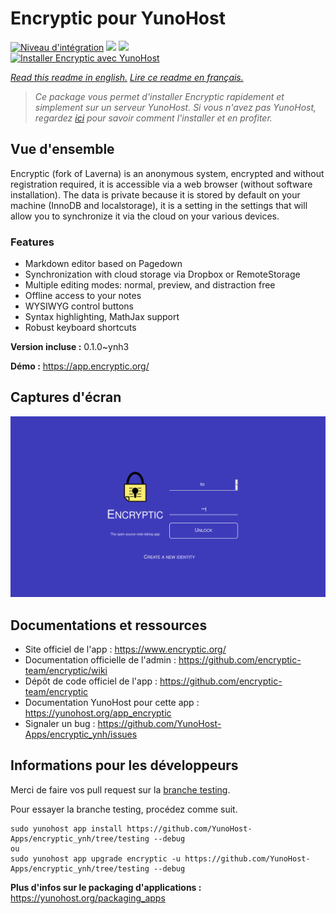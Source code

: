 # Encryptic pour YunoHost

[![Niveau d'intégration](https://dash.yunohost.org/integration/encryptic.svg)](https://dash.yunohost.org/appci/app/encryptic) ![](https://ci-apps.yunohost.org/ci/badges/encryptic.status.svg) ![](https://ci-apps.yunohost.org/ci/badges/encryptic.maintain.svg)  
[![Installer Encryptic avec YunoHost](https://install-app.yunohost.org/install-with-yunohost.svg)](https://install-app.yunohost.org/?app=encryptic)

*[Read this readme in english.](./README.md)*
*[Lire ce readme en français.](./README_fr.md)*

> *Ce package vous permet d'installer Encryptic rapidement et simplement sur un serveur YunoHost.
Si vous n'avez pas YunoHost, regardez [ici](https://yunohost.org/#/install) pour savoir comment l'installer et en profiter.*

## Vue d'ensemble

Encryptic (fork of Laverna) is an anonymous system, encrypted and without registration required, it is accessible via a web browser (without software installation).
The data is private because it is stored by default on your machine (InnoDB and localstorage), it is a setting in the settings that will allow you to synchronize it via the cloud on your various devices.

### Features

- Markdown editor based on Pagedown
- Synchronization with cloud storage via Dropbox or RemoteStorage
- Multiple editing modes: normal, preview, and distraction free
- Offline access to your notes
- WYSIWYG control buttons
- Syntax highlighting, MathJax support
- Robust keyboard shortcuts


**Version incluse :** 0.1.0~ynh3

**Démo :** https://app.encryptic.org/

## Captures d'écran

![](./doc/screenshots/encryptic.png)

## Documentations et ressources

* Site officiel de l'app : https://www.encryptic.org/
* Documentation officielle de l'admin : https://github.com/encryptic-team/encryptic/wiki
* Dépôt de code officiel de l'app : https://github.com/encryptic-team/encryptic
* Documentation YunoHost pour cette app : https://yunohost.org/app_encryptic
* Signaler un bug : https://github.com/YunoHost-Apps/encryptic_ynh/issues

## Informations pour les développeurs

Merci de faire vos pull request sur la [branche testing](https://github.com/YunoHost-Apps/encryptic_ynh/tree/testing).

Pour essayer la branche testing, procédez comme suit.
```
sudo yunohost app install https://github.com/YunoHost-Apps/encryptic_ynh/tree/testing --debug
ou
sudo yunohost app upgrade encryptic -u https://github.com/YunoHost-Apps/encryptic_ynh/tree/testing --debug
```

**Plus d'infos sur le packaging d'applications :** https://yunohost.org/packaging_apps